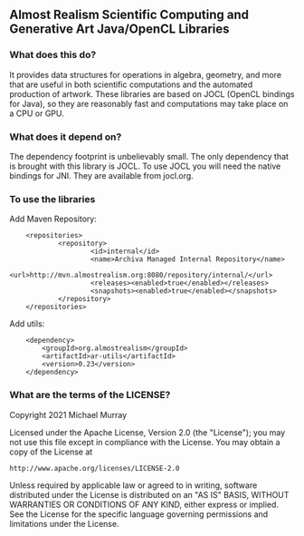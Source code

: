 ## Almost Realism Scientific Computing and Generative Art Java/OpenCL Libraries

### What does this do?
It provides data structures for operations in algebra, geometry, and more that are useful
in both scientific computations and the automated production of artwork. These libraries
are based on JOCL (OpenCL bindings for Java), so they are reasonably fast and computations
may take place on a CPU or GPU.

### What does it depend on?
The dependency footprint is unbelievably small. The only dependency that is brought with
this library is JOCL. To use JOCL you will need the native bindings for JNI. They are
available from jocl.org.

### To use the libraries

Add Maven Repository:

        <repositories>
                <repository>
                        <id>internal</id>
                        <name>Archiva Managed Internal Repository</name>
                        <url>http://mvn.almostrealism.org:8080/repository/internal/</url>
                        <releases><enabled>true</enabled></releases>
                        <snapshots><enabled>true</enabled></snapshots>
                </repository>
        </repositories>

Add utils:

        <dependency>
            <groupId>org.almostrealism</groupId>
            <artifactId>ar-utils</artifactId>
            <version>0.23</version>
        </dependency>

### What are the terms of the LICENSE?

Copyright 2021  Michael Murray

Licensed under the Apache License, Version 2.0 (the "License");
you may not use this file except in compliance with the License.
You may obtain a copy of the License at

    http://www.apache.org/licenses/LICENSE-2.0

Unless required by applicable law or agreed to in writing, software
distributed under the License is distributed on an "AS IS" BASIS,
WITHOUT WARRANTIES OR CONDITIONS OF ANY KIND, either express or implied.
See the License for the specific language governing permissions and
limitations under the License.
